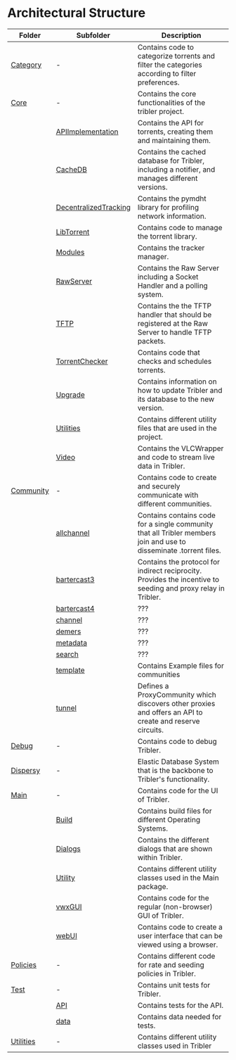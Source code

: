# Architectural Structure

| Folder                                            | Subfolder                                                     | Description   |
|---------------------------------------------------|---------------------------------------------------------------|---------------|
| [Category](/Tribler/Category)                     | -                                                             | Contains code to categorize torrents and filter the categories according to filter preferences.               |
| [Core](/Tribler/Core)                             | -                                                             | Contains the core functionalities of the tribler project.                                                     |
|                                                   | [APIImplementation](/Tribler/Core/APIImplementation)          | Contains the API for torrents, creating them and maintaining them.             |
|                                                   | [CacheDB](/Tribler/Core/CacheDB)                              | Contains the cached database for Tribler, including a notifier, and manages different versions.              |
|                                                   | [DecentralizedTracking](/Tribler/Core/DecentralizedTracking)  | Contains the pymdht library for profiling network information.              |
|                                                   | [LibTorrent](/Tribler/Core/LibTorrent)                        | Contains code to manage the torrent library.              |
|                                                   | [Modules](/Tribler/Core/Modules)                              | Contains the tracker manager.              |
|                                                   | [RawServer](/Tribler/Core/RawServer)                          | Contains the Raw Server including a Socket Handler and a polling system.              |
|                                                   | [TFTP](/Tribler/Core/TFTP)                                    | Contains the the TFTP handler that should be registered at the Raw Server to handle TFTP packets.              |
|                                                   | [TorrentChecker](/Tribler/Core/TorrentChecker)                | Contains code that checks and schedules torrents.              |
|                                                   | [Upgrade](/Tribler/Core/Upgrade)                              | Contains information on how to update Tribler and its database to the new version.              |
|                                                   | [Utilities](/Tribler/Core/Utilities)                          | Contains different utility files that are used in the project.              |
|                                                   | [Video](/Tribler/Core/Video)                                  | Contains the VLCWrapper and code to stream live data in Tribler.              |
| [Community](/Tribler/community)                   | -                                                             | Contains code to create and securely communicate with different communities.              |
|                                                   | [allchannel](/Tribler/community/allchannel)                   | Contains contains code for a single community that all Tribler members join and use to disseminate .torrent files.              |
|                                                   | [bartercast3](/Tribler/community/bartercast3)                 | Contains the protocol for indirect reciprocity. Provides the incentive to seeding and proxy relay in Tribler.              |
|                                                   | [bartercast4](/Tribler/community/bartercast4)                 | ???              |
|                                                   | [channel](/Tribler/community/channel)                         | ???              |
|                                                   | [demers](/Tribler/community/demers)                           | ???              |
|                                                   | [metadata](/Tribler/community/metadata)                       | ???              |
|                                                   | [search](/Tribler/community/search)                           | ???              |
|                                                   | [template](/Tribler/community/template)                       | Contains Example files for communities              |
|                                                   | [tunnel](/Tribler/community/tunnel)                           | Defines a ProxyCommunity which discovers other proxies and offers an API to create and reserve circuits.              |
| [Debug](/Tribler/Debug)                           | -                                                             | Contains code to debug Tribler.              |
| [Dispersy](https://github.com/Tribler/dispersy)   | -                                                             | Elastic Database System that is the backbone to Tribler's functionality.       |
| [Main](/Tribler/Main)                             | -                                                             | Contains code for the UI of Tribler.              |
|                                                   | [Build](/Tribler/Main/Build)                                  | Contains build files for different Operating Systems.              |
|                                                   | [Dialogs](/Tribler/Main/Dialogs)                              | Contains the different dialogs that are shown within Tribler.              |
|                                                   | [Utility](/Tribler/Main/Utility)                              | Contains different utility classes used in the Main package.              |
|                                                   | [vwxGUI](/Tribler/Main/vwxGUI)                                | Contains code for the regular (non-browser) GUI of Tribler.               |
|                                                   | [webUI](/Tribler/Main/webUI)                                  | Contains code to create a user interface that can be viewed using a browser.              |
| [Policies](/Tribler/Policies)                     | -                                                             | Contains different code for rate and seeding policies in Tribler.              |
| [Test](/Tribler/Test)                             | -                                                             | Contains unit tests for Tribler.              |
|                                                   | [API](/Tribler/Test/API)                                      | Contains tests for the API.              |
|                                                   | [data](/Tribler/Test/data)                                    | Contains data needed for tests.              |
| [Utilities](/Tribler/Utilities)                   | -                                                             | Contains different utility classes used in Tribler               |
